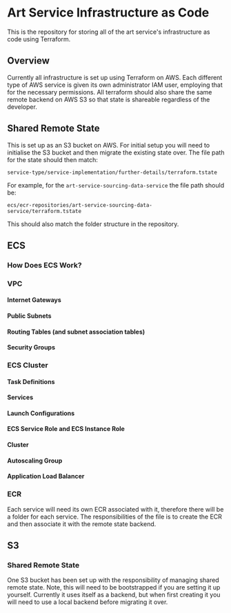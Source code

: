 # Art Service Infrastructure as Code

This is the repository for storing all of the art service's infrastructure as code using Terraform.

## Overview

Currently all infrastructure is set up using Terraform on AWS. Each different type of AWS service is given its own administrator IAM user, employing that for the necessary permissions. All terraform should also share the same remote backend on AWS S3 so that state is shareable regardless of the developer.

## Shared Remote State

This is set up as an S3 bucket on AWS. For initial setup you will need to initialise the S3 bucket and then migrate the existing state over. The file path for the state should then match:

```
service-type/service-implementation/further-details/terraform.tstate
```

For example, for the `art-service-sourcing-data-service` the file path should be:

```
ecs/ecr-repositories/art-service-sourcing-data-service/terraform.tstate
```

This should also match the folder structure in the repository.

## ECS

### How Does ECS Work?

### VPC

#### Internet Gateways

#### Public Subnets

#### Routing Tables (and subnet association tables)

#### Security Groups

### ECS Cluster

#### Task Definitions

#### Services

#### Launch Configurations

#### ECS Service Role and ECS Instance Role

#### Cluster

#### Autoscaling Group

#### Application Load Balancer 

### ECR

Each service will need its own ECR associated with it, therefore there will be a folder for each service. The responsibilities of the file is to create the ECR and then associate it with the remote state backend.

## S3

### Shared Remote State

One S3 bucket has been set up with the responsibility of managing shared remote state. Note, this will need to be bootstrapped if you are setting it up yourself. Currently it uses itself as a backend, but when first creating it you will need to use a local backend before migrating it over.
